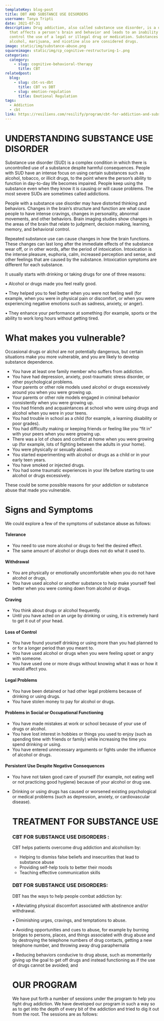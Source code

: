 ```yaml
---
templateKey: blog-post
title: DBT AND SUBSTANCE USE DISORDERS
username: Tanya Tripti
date: 2021-07-31
description: Drug addiction, also called substance use disorder, is a disease
  that affects a person's brain and behavior and leads to an inability to
  control the use of a legal or illegal drug or medication. Substances such as
  alcohol, marijuana, and nicotine also are considered drugs.
image: static/img/substance-abuse.png
squareimage: static/img/cp_cognitive-restructuring-1-.png
categories:
  category:
    - slug: cognitive-behavioral-therapy
      title: CBT
relatedpost:
  blog:
    - slug: cbt-vs-dbt
      title: CBT vs DBT
    - slug: emotion-regulation
      title: Emotional Regulation
tags:
  - Addiction
  - cbt
link: https://resiliens.com/resilify/program/cbt-for-addiction-and-substance-use/
---
```

# UNDERSTANDING SUBSTANCE USE DISORDER

Substance use disorder (SUD) is a complex condition in which there is uncontrolled use of a substance despite harmful consequences. People with SUD have an intense focus on using certain substances such as alcohol, tobacco, or illicit drugs, to the point where the person’s ability to function in day-to-day life becomes impaired. People keep using the substance even when they know it is causing or will cause problems. The most severe SUDs are sometimes called addictions.

People with a substance use disorder may have distorted thinking and behaviors. Changes in the brain’s structure and function are what cause people to have intense cravings, changes in personality, abnormal movements, and other behaviors. Brain imaging studies show changes in the areas of the brain that relate to judgment, decision making, learning, memory, and behavioral control.

Repeated substance use can cause changes in how the brain functions. These changes can last long after the immediate effects of the substance wear off, or in other words, after the period of intoxication. Intoxication is the intense pleasure, euphoria, calm, increased perception and sense, and other feelings that are caused by the substance. Intoxication symptoms are different for each substance.

It usually starts with drinking or taking drugs for one of three reasons:

• Alcohol or drugs made you feel really good.

• They helped you to feel better when you were not feeling well (for example, when you were in physical pain or discomfort, or when you were experiencing negative emotions such as sadness, anxiety, or anger).

• They enhance your performance at something (for example, sports or the ability to work long hours without getting tired. 

# What makes you vulnerable?

Occasional drugs or alchol are not potentially dangerous, but certain situations make you more vulnerable, and you are likely to develop substance dependence.

<!--StartFragment-->

* You have at least one family member who suffers from addiction.
* You have had depression, anxiety, post-traumatic stress disorder, or other psychological problems.
* Your parents or other role models used alcohol or drugs excessively around you when you were growing up.
* Your parents or other role models engaged in criminal behavior consistently when you were growing up.
* You had friends and acquaintances at school who were using drugs and alcohol when you were in your teens.
* You had trouble in school as a child (for example, a learning disability or poor grades).
* You had difficulty making or keeping friends or feeling like you “fit in” with your peers when you were growing up.
* There was a lot of chaos and conflict at home when you were growing up (for example, lots of fighting between the adults in your home).
* You were physically or sexually abused.
* You started experimenting with alcohol or drugs as a child or in your early teen years.
* You have smoked or injected drugs.
* You had some traumatic experiences in your life before starting to use alcohol or drugs excessively.

These could be some possible reasons for your addiction or substance abuse that made you vulnerable.

# Signs and Symptoms

We could explore a few of the symptoms of substance abuse as follows:

#### Tolerance

* You need to use more alcohol or drugs to feel the desired effect.
* The same amount of alcohol or drugs does not do what it used to.

#### Withdrawal

* You are physically or emotionally uncomfortable when you do not have alcohol or drugs,
* You have used alcohol or another substance to help make yourself feel better when you were coming down from alcohol or drugs.

#### Craving

* You think about drugs or alcohol frequently.
* Until you have acted on an urge by drinking or using, it is extremely hard to get it out of your head.

#### Loss of Control

* You have found yourself drinking or using more than you had planned to or for a longer period than you meant to.
* You have used alcohol or drugs when you were feeling upset or angry with someone.
* You have used one or more drugs without knowing what it was or how it would affect you.

#### Legal Problems

* You have been detained or had other legal problems because of drinking or using drugs.
* You have stolen money to pay for alcohol or drugs.

#### Problems in Social or Occupational Functioning

* You have made mistakes at work or school because of your use of drugs or alcohol.
* You have lost interest in hobbies or things you used to enjoy (such as spending time with friends or family) while increasing the time you spend drinking or using.
* You have entered unnecessary arguments or fights under the influence of alcohol or drugs.

#### Persistent Use Despite Negative Consequences

* You have not taken good care of yourself (for example, not eating well or not practicing good hygiene) because of your alcohol or drug use.
* Drinking or using drugs has caused or worsened existing psychological or medical problems (such as depression, anxiety, or cardiovascular disease).

  # TREATMENT FOR SUBSTANCE USE

  ### CBT FOR SUBSTANCE USE DISORDERS :

  CBT helps patients overcome drug addiction and alcoholism by:

  * Helping to dismiss false beliefs and insecurities that lead to substance abuse
  * Providing self-help tools to better their moods
  * Teaching effective communication skills

  ### DBT FOR SUBSTANCE USE DISORDERS:

  DBT has the ways to help people combat addiction by:

  • Alleviating physical discomfort associated with abstinence and/or withdrawal.

  • Diminishing urges, cravings, and temptations to abuse.

  • Avoiding opportunities and cues to abuse, for example by burning bridges to persons, places, and things associated with drug abuse and by destroying the telephone numbers of drug contacts, getting a new telephone number, and throwing away drug paraphernalia

  • Reducing behaviors conducive to drug abuse, such as momentarily giving up the goal to get off drugs and instead functioning as if the use of drugs cannot be avoided; and

  # OUR PROGRAM

  We have put forth a number of sessions under the program to help you fight drug addiction. We have developed our program in such a way so as to get into the depth of every bit of the addiction and tried to dig it out from the root. The sessions are as follows:



  <!--EndFragment-->



  <!--EndFragment-->





<!--EndFragment-->

<!--EndFragment-->

<!--EndFragment-->

<!--EndFragment-->